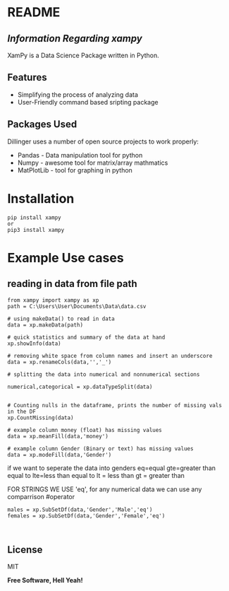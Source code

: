 # README
## _Information Regarding xampy_


XamPy is a Data Science Package written in Python. 
## Features

- Simplifying the process of analyzing data
- User-Friendly command based sripting package

## Packages Used

Dillinger uses a number of open source projects to work properly:

- Pandas - Data manipulation tool for python
- Numpy - awesome tool for matrix/array mathmatics
- MatPlotLib - tool for graphing in python

# Installation
```
pip install xampy
or
pip3 install xampy
```
# Example Use cases
## reading in data from file path
```
from xampy import xampy as xp
path = C:\Users\User\Documents\Data\data.csv

# using makeData() to read in data
data = xp.makeData(path)

# quick statistics and summary of the data at hand
xp.showInfo(data)

# removing white space from column names and insert an underscore
data = xp.renameCols(data,'','_')

# splitting the data into numerical and nonnumerical sections

numerical,categorical = xp.dataTypeSplit(data)


# Counting nulls in the dataframe, prints the number of missing vals in the DF
xp.CountMissing(data)

# example column money (float) has missing values
data = xp.meanFill(data,'money')

# example column Gender (Binary or text) has missing values
data = xp.modeFill(data,'Gender')
```
if we want to seperate the data into genders
eq=equal
gte=greater than equal to
lte=less than equal to
lt = less than
gt = greater than

FOR STRINGS WE USE 'eq', for any numerical data we can use any comparrison #operator
```
males = xp.SubSetDf(data,'Gender','Male','eq')
females = xp.SubSetDf(data,'Gender','Female','eq')



```


## License

MIT

**Free Software, Hell Yeah!**

